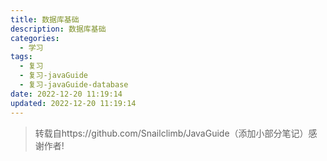 ```yaml
---
title: 数据库基础
description: 数据库基础
categories:
  - 学习
tags:
  - 复习
  - 复习-javaGuide
  - 复习-javaGuide-database
date: 2022-12-20 11:19:14
updated: 2022-12-20 11:19:14
---
```


> 转载自https://github.com/Snailclimb/JavaGuide（添加小部分笔记）感谢作者!

